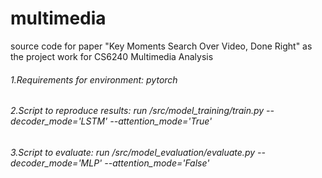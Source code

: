 # multimedia
source code for paper "Key Moments Search Over Video, Done Right" as the project work for CS6240 Multimedia Analysis 

###### 1.Requirements for environment: pytorch
###### 2.Script to reproduce results: run /src/model_training/train.py --decoder_mode='LSTM' --attention_mode='True'
###### 3.Script to evaluate: run /src/model_evaluation/evaluate.py --decoder_mode='MLP' --attention_mode='False'

